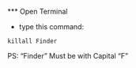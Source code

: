 *** Open Terminal 
* type this command: 
```plaintext
killall Finder
```
PS: “Finder” Must be with Capital “F” 






